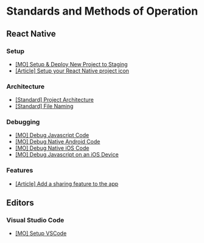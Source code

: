 # Standards and Methods of Operation

## React Native

### Setup
- [[MO] Setup & Deploy New Project to Staging](react-native/setup/setup-and-deploy-new-project-to-staging.md) 
- [[Article] Setup your React Native project icon](https://blog.bam.tech/developper-news/change-your-react-native-app-icons-in-a-single-command-line)

### Architecture
- [[Standard] Project Architecture](react-native/architecture/project-architecture.s.md)
- [[Standard] File Naming](react-native/architecture/file-naming.s.md)

### Debugging

- [[MO] Debug Javascript Code](react-native/debugging/debug-javascript.mo.md)
- [[MO] Debug Native Android Code](react-native/debugging/debug-native-android.mo.md)
- [[MO] Debug Native iOS Code](react-native/debugging/debug-native-ios.mo.md)
- [[MO] Debug Javascript on an iOS Device](react-native/debugging/debug-javascript-ios-device.mo.md)

### Features

- [[Article] Add a sharing feature to the app](https://blog.bam.tech/developper-news/sharing-content-with-react-native)

## Editors

### Visual Studio Code

- [[MO] Setup VSCode](editors/vscode/setup-vscode.mo.md)
